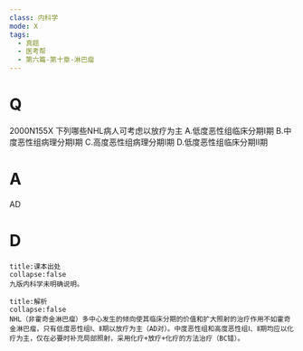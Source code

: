 ```yaml
---
class: 内科学
mode: X
tags:
  - 真题
  - 医考帮
  - 第六篇-第十章-淋巴瘤
---
```


# Q
2000N155X 下列哪些NHL病人可考虑以放疗为主
A.低度恶性组临床分期Ⅰ期
B.中度恶性组病理分期Ⅰ期
C.高度恶性组病理分期Ⅰ期
D.低度恶性组临床分期Ⅱ期

# A
AD
# D
```ad-note
title:课本出处
collapse:false
九版内科学未明确说明。
```

```ad-summary
title:解析
collapse:false
NHL（非霍奇金淋巴瘤）多中心发生的倾向使其临床分期的价值和扩大照射的治疗作用不如霍奇金淋巴瘤，只有低度恶性组Ⅰ、Ⅱ期以放疗为主（AD对）。中度恶性组和高度恶性组Ⅰ、Ⅱ期均应以化疗为主，仅在必要时补充局部照射，采用化疗+放疗+化疗的方法治疗（BC错）。
```

